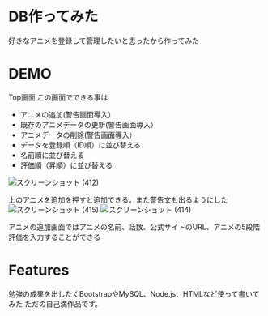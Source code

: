 # DB作ってみた

好きなアニメを登録して管理したいと思ったから作ってみた

# DEMO
Top画面
この画面でできる事は
* アニメの追加(警告画面導入）
* 既存のアニメデータの更新(警告画面導入）
* アニメデータの削除(警告画面導入）
* データを登録順（ID順）に並び替える
* 名前順に並び替える
* 評価順（昇順）に並び替える

![スクリーンショット (412)](https://user-images.githubusercontent.com/67303349/120938411-8b651980-c74d-11eb-8f5c-0e90f7de51ef.png)


上のアニメを追加を押すと追加できる。また警告文も出るようにした
![スクリーンショット (415)](https://user-images.githubusercontent.com/67303349/120938471-d41cd280-c74d-11eb-9b5d-5c14e69e4b5f.png)
![スクリーンショット (414)](https://user-images.githubusercontent.com/67303349/120938478-d97a1d00-c74d-11eb-9d3d-920402d63e87.png)

アニメの追加画面ではアニメの名前、話数、公式サイトのURL、アニメの5段階評価を入力することができる


# Features

勉強の成果を出したくBootstrapやMySQL、Node.js、HTMLなど使って書いてみた
ただの自己満作品です。


